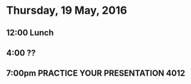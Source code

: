 Thursday, 19 May, 2016
======================

12:00 Lunch
-----------


4:00 ??
-------

7:00pm PRACTICE YOUR PRESENTATION 4012
------------------------------------------------
